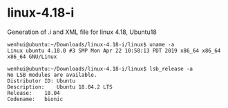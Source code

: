 # linux-4.18-i
Generation of .i and XML file for linux 4.18, Ubuntu18

```
wenhui@ubuntu:~/Downloads/linux-4.18-i/linux$ uname -a
Linux ubuntu 4.18.0 #3 SMP Mon Apr 22 10:58:13 PDT 2019 x86_64 x86_64 x86_64 GNU/Linux

wenhui@ubuntu:~/Downloads/linux-4.18-i/linux$ lsb_release -a
No LSB modules are available.
Distributor ID:	Ubuntu
Description:	Ubuntu 18.04.2 LTS
Release:	18.04
Codename:	bionic
```
